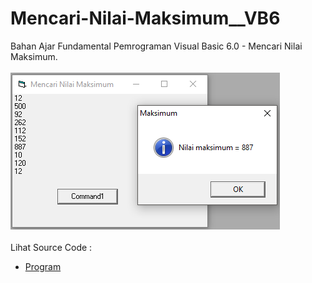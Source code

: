 # Mencari-Nilai-Maksimum__VB6
Bahan Ajar Fundamental Pemrograman Visual Basic 6.0 - Mencari Nilai Maksimum.<br><br>
<img src="https://github.com/RizkyKhapidsyah/Mencari-Nilai-Maksimum__VB6/blob/master/result/001.PNG"><br><br>
Lihat Source Code : <br>
- <a href="https://github.com/RizkyKhapidsyah/Mencari-Nilai-Maksimum__VB6/blob/master/Form1.frm">Program</a>
